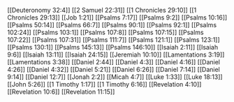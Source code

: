[[Deuteronomy 32:4]]
[[2 Samuel 22:31]]
[[1 Chronicles 29:10]]
[[1 Chronicles 29:13]]
[[Job 1:21]]
[[Psalms 7:17]]
[[Psalms 9:2]]
[[Psalms 10:16]]
[[Psalms 50:14]]
[[Psalms 66:7]]
[[Psalms 90:1]]
[[Psalms 92:1]]
[[Psalms 102:24]]
[[Psalms 103:1]]
[[Psalms 107:8]]
[[Psalms 107:15]]
[[Psalms 107:22]]
[[Psalms 107:31]]
[[Psalms 111:7]]
[[Psalms 121:1]]
[[Psalms 123:1]]
[[Psalms 130:1]]
[[Psalms 145:13]]
[[Psalms 146:10]]
[[Isaiah 2:11]]
[[Isaiah 9:6]]
[[Isaiah 13:11]]
[[Isaiah 24:15]]
[[Jeremiah 10:10]]
[[Lamentations 3:19]]
[[Lamentations 3:38]]
[[Daniel 2:44]]
[[Daniel 4:3]]
[[Daniel 4:16]]
[[Daniel 4:26]]
[[Daniel 4:32]]
[[Daniel 5:21]]
[[Daniel 6:26]]
[[Daniel 7:14]]
[[Daniel 9:14]]
[[Daniel 12:7]]
[[Jonah 2:2]]
[[Micah 4:7]]
[[Luke 1:33]]
[[Luke 18:13]]
[[John 5:26]]
[[1 Timothy 1:17]]
[[1 Timothy 6:16]]
[[Revelation 4:10]]
[[Revelation 10:6]]
[[Revelation 11:15]]
